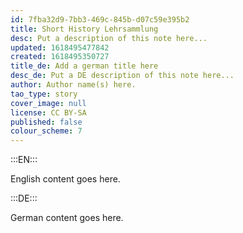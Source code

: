 ```yaml
---
id: 7fba32d9-7bb3-469c-845b-d07c59e395b2
title: Short History Lehrsammlung
desc: Put a description of this note here...
updated: 1618495477842
created: 1618495350727
title_de: Add a german title here
desc_de: Put a DE description of this note here...
author: Author name(s) here.
tao_type: story
cover_image: null
license: CC BY-SA
published: false
colour_scheme: 7
---
```


:::EN:::

English content goes here.

:::DE:::

German content goes here.
